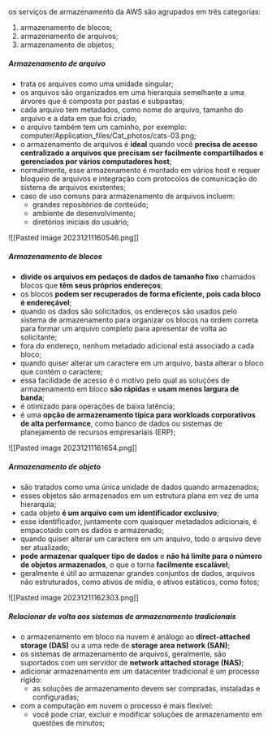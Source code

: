 
os serviços de armazenamento da AWS são agrupados em três categorias:
1. armazenamento de blocos;
2. armazenamento de arquivos;
3. armazenamento de objetos;

##### Armazenamento de arquivo

- trata os arquivos como uma unidade singular;
- os arquivos são organizados em uma hierarquia semelhante a uma árvores que é composta por pastas e subpastas;
- cada arquivo tem metadados, como nome do arquivo, tamanho do arquivo e a data em que foi criado;
- o arquivo também tem um caminho, por exemplo: computer/Application_files/Cat_photos/cats-03.png;
- o armazenamento de arquivos é **ideal** quando você **precisa de acesso centralizado a arquivos que precisam ser facilmente compartilhados e gerenciados por vários computadores host**;
- normalmente, esse armazenamento é montado em vários host e requer bloqueio de arquivos e integração com protocolos de comunicação do sistema de arquivos existentes;
- caso de uso comuns para armazenamento de arquivos incluem:
	- grandes repositórios de conteúdo;
	- ambiente de desenvolvimento;
	- diretórios iniciais do usuário;

![[Pasted image 20231211160546.png]]

##### Armazenamento de blocos

- **divide os arquivos em pedaços de dados de tamanho fixo** chamados blocos que **têm seus próprios endereços**;
- os blocos **podem ser recuperados de forma eficiente, pois cada bloco é endereçável**;
- quando os dados são solicitados, os endereços são usados pelo sistema de armazenamento para organizar os blocos na ordem correta para formar um arquivo completo para apresentar de volta ao solicitante;
- fora do endereço, nenhum metadado adicional está associado a cada bloco;
- quando quiser alterar um caractere em um arquivo, basta alterar o bloco que contém o caractere;
- essa facilidade de acesso é o motivo pelo qual as soluções de armazenamento em bloco **são rápidas** e **usam menos largura de banda**;
- é otimizado para operações de baixa latência;
- é uma **opção de armazenamento típica para workloads corporativos de alta performance**, como banco de dados ou sistemas de planejamento de recursos empresariais (ERP);

![[Pasted image 20231211161654.png]]

##### Armazenamento de objeto

- são tratados como uma única unidade de dados quando armazenados;
- esses objetos são armazenados em um estrutura plana em vez de uma hierarquia;
- cada objeto **é um arquivo com um identificador exclusivo**;
- esse identificador, juntamente com quaisquer metadados adicionais, é empacotado com os dados e armazenado;
- quando quiser alterar um caractere em um arquivo, todo o arquivo deve ser atualizado;
- **pode armazenar qualquer tipo de dados** e **não há limite para o número de objetos armazenados**, o que o torna **facilmente escalável**;
- geralmente é útil ao armazenar grandes conjuntos de dados, arquivos não estruturados, como ativos de mídia, e ativos estáticos, como fotos;

![[Pasted image 20231211162303.png]]

##### Relacionar de volta aos sistemas de armazenamento tradicionais

- o armazenamento em bloco na nuvem é análogo ao **direct-attached storage (DAS)** ou a uma rede de **storage area network (SAN)**;
- os sistemas de armazenamento de arquivos, geralmente, são suportados com um servidor de **network attached storage (NAS)**;
- adicionar armazenamento em um datacenter tradicional é um processo rígido:
	- as soluções de armazenamento devem ser compradas, instaladas e configuradas;
- com a computação em nuvem o processo é mais flexível:
	- você pode criar, excluir e modificar soluções de armazenamento em questões de minutos;